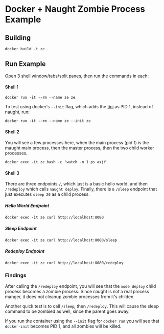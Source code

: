# Docker + Naught Zombie Process Example 

## Building

```shell
docker build -t ze .
```

## Run Example

Open 3 shell window/tabs/split panes, then run the commands in each:

#### Shell 1

```shell
docker run -it --rm --name ze ze
```

To test using docker's `--init` flag, which adds the [tini](https://github.com/krallin/tini) as PID 1, instead of
naught, run:

```shell
docker run -it --rm --name ze --init ze
```

#### Shell 2

You will see a few processes here, when the main process (pid 1) is the maught main process, then the master process,
then the two child worker processes.

```shell
docker exec -it ze bash -c 'watch -n 1 ps axjf'
```

#### Shell 3

There are three endpoints `/`, which just is a basic hello world, and then `/redeploy` which calls `naught deploy`.
Finally, there is a `/sleep` endpoint that just executes `sleep 20` as a child process.

##### Hello World Endpoint

```shell
docker exec -it ze curl http://localhost:8080
```

##### Sleep Endpoint

```shell
docker exec -it ze curl http://localhost:8080/sleep
```

##### Redeploy Endpoint

```shell
docker exec -it ze curl http://localhost:8080/redeploy
```

### Findings

After calling the `/redeploy` endpoint, you will see that the `node deploy` child process becomes a zombie process. Since
naught is not a real process manger, it does not cleanup zombie processes from it's childen.

Another quick test is to call `/sleep`, then `/redeploy`. This will cause the sleep command to be zombied as well, since
the parent goes away.

If you run the container using the `--init` flag for `docker run` you will see that `docker-init` becomes PID 1,
and all zombies will be killed.
